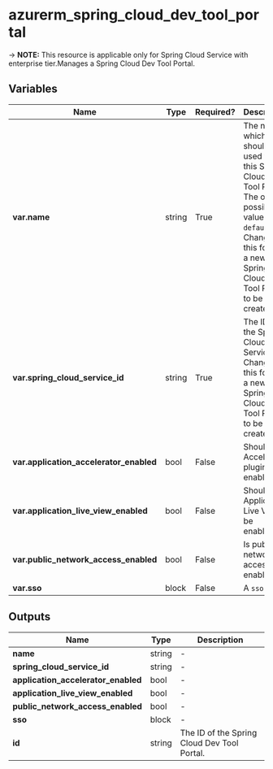 # azurerm_spring_cloud_dev_tool_portal

-> **NOTE:** This resource is applicable only for Spring Cloud Service with enterprise tier.Manages a Spring Cloud Dev Tool Portal.

## Variables

| Name | Type | Required? |  Description |
| ---- | ---- | --------- |  ----------- |
| **var.name** | string | True | The name which should be used for this Spring Cloud Dev Tool Portal. The only possible value is `default`. Changing this forces a new Spring Cloud Dev Tool Portal to be created. | 
| **var.spring_cloud_service_id** | string | True | The ID of the Spring Cloud Service. Changing this forces a new Spring Cloud Dev Tool Portal to be created. | 
| **var.application_accelerator_enabled** | bool | False | Should the Accelerator plugin be enabled? | 
| **var.application_live_view_enabled** | bool | False | Should the Application Live View be enabled? | 
| **var.public_network_access_enabled** | bool | False | Is public network access enabled? | 
| **var.sso** | block | False | A `sso` block. | 



## Outputs

| Name | Type | Description |
| ---- | ---- | --------- | 
| **name** | string  | - | 
| **spring_cloud_service_id** | string  | - | 
| **application_accelerator_enabled** | bool  | - | 
| **application_live_view_enabled** | bool  | - | 
| **public_network_access_enabled** | bool  | - | 
| **sso** | block  | - | 
| **id** | string  | The ID of the Spring Cloud Dev Tool Portal. | 
